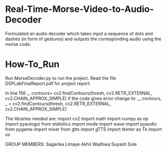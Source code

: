 # Real-Time-Morse-Video-to-Audio-Decoder
Formulated an audio decoder which takes input a sequence of dots and dashes (in form of gestures) and outputs the corresponding audio using the morse code. 

# How-To_Run
Run MorseDecoder.py to run the project.
Read the file DSPLabFinalReport.pdf for project report.

In line 156
_, contours= cv2.findContours(thresh, cv2.RETR_EXTERNAL, cv2.CHAIN_APPROX_SIMPLE)
if the code gives error change to:
_, contours, _ = cv2.findContours(thresh, cv2.RETR_EXTERNAL, cv2.CHAIN_APPROX_SIMPLE)

The libraries needed are:
import cv2
import math
import numpy as np
import pyautogui
from statistics import mode
import wave
import pyaudio
from pygame import mixer
from gtts import gTTS 
import tkinter as Tk
import os

GROUP MEMBERS:
Sagarika Limaye
Akhil Wadhwa
Suyash Sule
